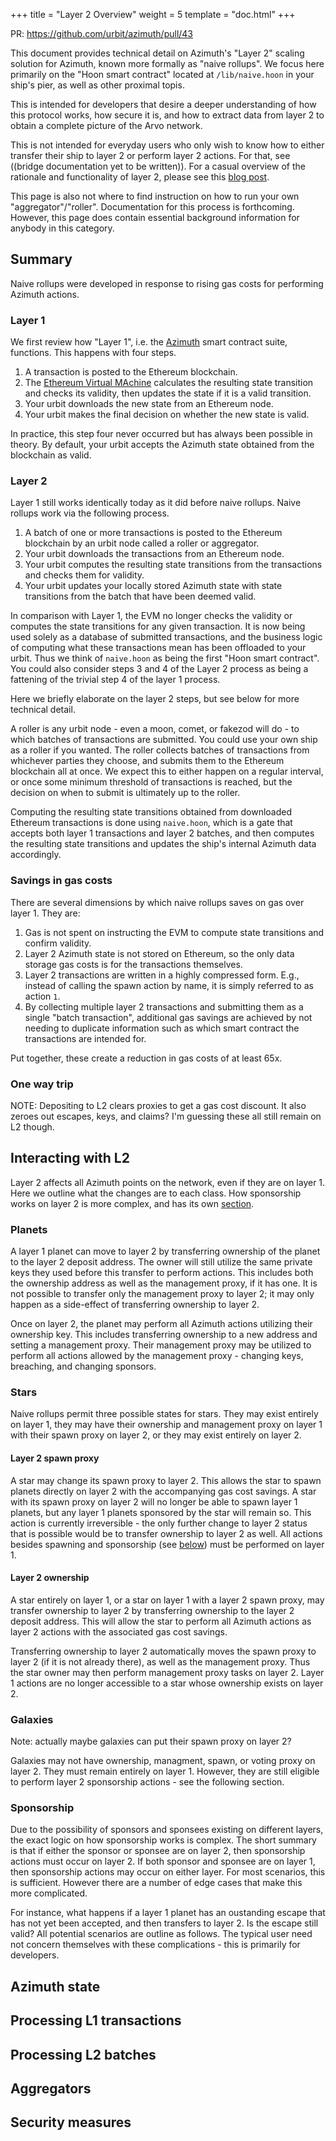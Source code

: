 +++
title = "Layer 2 Overview"
weight = 5
template = "doc.html"
+++

PR:  https://github.com/urbit/azimuth/pull/43

This document provides technical detail on Azimuth's "Layer 2" scaling solution
for Azimuth, known more formally as "naive rollups". We focus here primarily on the
"Hoon smart contract" located at `/lib/naive.hoon` in your ship's pier, as well
as other proximal topis.

This is intended for developers that desire a deeper understanding of how this
protocol works, how secure it is, and how to extract data from layer 2 to obtain
a complete picture of the Arvo network.

This is not intended for everyday users who only wish to know how
to either transfer their ship to layer 2 or perform layer 2 actions. For that,
see ((bridge documentation yet to be written)). For a casual overview of the
rationale and functionality of layer 2, please see this [blog
post](/blog/rollups).

This page is also not where to find instruction on how to run your own "aggregator"/"roller".
Documentation for this process is forthcoming. However, this page does contain
essential background information for anybody in this category.

## Summary

Naive rollups were developed in response to rising gas costs for performing
Azimuth actions.

### Layer 1

We first review how "Layer 1", i.e. the [Azimuth](/docs/glossary/azimuth) smart
contract suite, functions. This happens with four steps.

 1. A transaction is posted to the Ethereum blockchain.
 2. The [Ethereum Virtual MAchine](https://ethereum.org/en/developers/docs/evm/)
    calculates the resulting state transition and checks its validity, then
    updates the state if it is a valid transition.
 3. Your urbit downloads the new state from an Ethereum node.
 4. Your urbit makes the final decision on whether the new state is valid.

In practice, this step four never occurred but has always been possible in
theory. By default, your urbit accepts the Azimuth state obtained from the
blockchain as valid.

### Layer 2

Layer 1 still works identically today as it did before naive rollups. Naive
rollups work via the following process.

 1. A batch of one or more transactions is posted to the Ethereum blockchain by
    an urbit node called a roller or aggregator.
 2. Your urbit downloads the transactions from an Ethereum node.
 3. Your urbit computes the resulting state transitions from the transactions
    and checks them for validity.
 4. Your urbit updates your locally stored Azimuth state with state transitions
    from the batch that have been deemed valid.
    
 In comparison with Layer 1, the EVM no longer checks the validity or computes
 the state transitions for any given transaction. It is now being used solely as
 a database of submitted transactions, and the business logic of computing what
 these transactions mean has been offloaded to your urbit. Thus we think of
 `naive.hoon` as being the first "Hoon smart contract". You could also consider
steps 3 and 4 of the Layer 2 process as being a fattening of the trivial step 4
 of the layer 1 process.

Here we briefly elaborate on the layer 2 steps, but see below for more technical
detail.

A roller is any urbit node - even a moon, comet, or fakezod will do - to which
batches of transactions are submitted. You could use your own ship as a roller
if you wanted. The roller collects batches of transactions from whichever
parties they choose, and submits them to the Ethereum blockchain all at once.
We expect this to either happen on a regular interval, or once some minimum
threshold of transactions is reached, but the decision on when to submit is
ultimately up to the roller.

Computing the resulting state transitions obtained from downloaded Ethereum
transactions is done using `naive.hoon`, which is a gate that accepts both layer
1 transactions and layer 2 batches, and then computes the resulting state
transitions and updates the ship's internal Azimuth data accordingly.

### Savings in gas costs

There are several dimensions by which naive rollups saves on gas over layer 1.
They are:

 1. Gas is not spent on instructing the EVM to compute state transitions and
    confirm validity.
 2. Layer 2 Azimuth state is not stored on Ethereum, so the only data storage
    gas costs is for the transactions themselves.
 3. Layer 2 transactions are written in a highly compressed form. E.g., instead
    of calling the spawn action by name, it is simply referred to as action `1`.
 4. By collecting multiple layer 2 transactions and submitting them as a single
    "batch transaction", additional gas savings are achieved by not needing to
    duplicate information such as which smart contract the transactions are
    intended for.
    
Put together, these create a reduction in gas costs of at least 65x.

### One way trip

NOTE: Depositing to L2 clears proxies to get a gas cost discount. It also zeroes
out escapes, keys, and claims? I'm guessing these all still remain on L2 though.

## Interacting with L2

Layer 2 affects all Azimuth points on the network, even if they are on layer 1. Here we
outline what the changes are to each class. How sponsorship works on layer 2 is
more complex, and has its own [section](#sponsorship).

### Planets

A layer 1 planet can move to layer 2 by transferring ownership of the planet to
the layer 2 deposit address. The owner will still utilize the same private keys
they used before this transfer to perform actions. This includes both the
ownership address as well as the management proxy, if it has one. It is not
possible to transfer only the management proxy to layer 2; it may only happen as
a side-effect of transferring ownership to layer 2.

Once on layer 2, the planet may perform all Azimuth actions utilizing their
ownership key. This includes transferring ownership to a new address and setting
a management proxy. Their management proxy may be utilized to perform all
actions allowed by the management proxy - changing keys, breaching, and changing
sponsors.

### Stars

Naive rollups permit three possible states for stars. They may exist entirely on
layer 1, they may have their ownership and management proxy on layer 1 with
their spawn proxy on layer 2, or they may exist entirely on layer 2.

#### Layer 2 spawn proxy

A star may change its spawn proxy to layer 2. This allows the star to spawn
planets directly on layer 2 with the accompanying gas cost savings. A star with
its spawn proxy on layer 2 will no longer be able to spawn layer 1 planets, but
any layer 1 planets sponsored by the star will remain so. This action is
currently irreversible - the only further change to layer 2 status that is
possible would be to transfer ownership to layer 2 as well. All actions besides
spawning and sponsorship (see [below](#sponsorship)) must be performed on layer 1.

#### Layer 2 ownership

A star entirely on layer 1, or a star on layer 1 with a layer 2 spawn proxy, may
transfer ownership to layer 2 by transferring ownership to the layer 2 deposit
address. This will allow the star to perform all Azimuth actions as layer 2
actions with the associated gas cost savings.

Transferring ownership to layer 2 automatically moves the spawn proxy to layer 2
(if it is not already there), as well as the management proxy. Thus the star
owner may then perform management proxy tasks on layer 2. Layer 1 actions are no
longer accessible to a star whose ownership exists on layer 2.

### Galaxies

Note: actually maybe galaxies can put their spawn proxy on layer 2?

Galaxies may not have ownership, managment, spawn, or voting proxy on layer 2.
They must remain entirely on layer 1. However, they are still eligible to
perform layer 2 sponsorship actions - see the following section.

### Sponsorship

Due to the possibility of sponsors and sponsees existing on different layers,
the exact logic on how sponsorship works is complex. The short summary is that
if either the sponsor or sponsee are on layer 2, then sponsorship actions must occur on
layer 2. If both sponsor and sponsee are on layer 1, then sponsorship actions
may occur on either layer. For most scenarios, this is sufficient. However there are
a number of edge cases that make this more complicated.

For instance, what happens if a layer 1 planet has an oustanding escape that has
not yet been accepted, and then transfers to layer 2. Is the escape still valid?
All potential scenarios are outline as follows. The typical user need not
concern themselves with these complications - this is primarily for developers.

## Azimuth state

## Processing L1 transactions

## Processing L2 batches

## Aggregators

## Security measures

